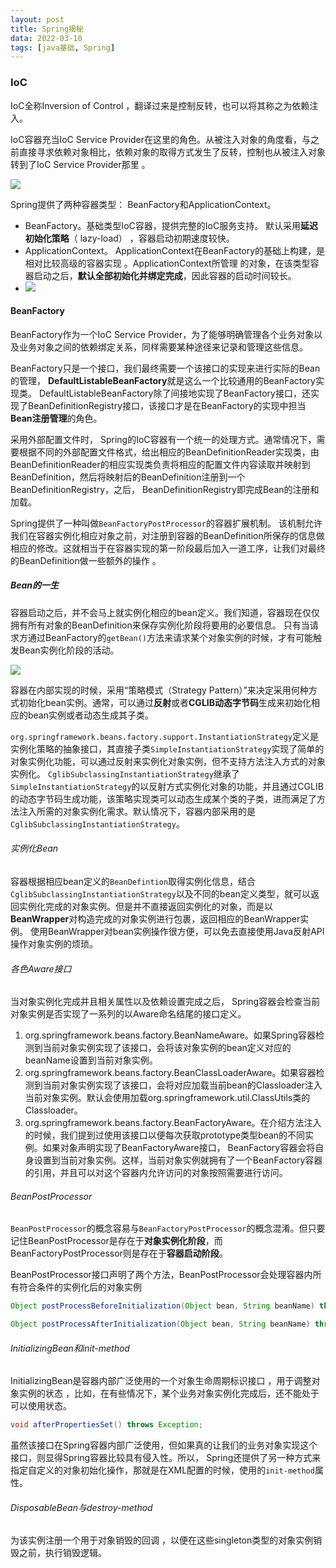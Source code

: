 ```yaml
---
layout: post
title: Spring揭秘
data: 2022-03-10
tags: [java基础, Spring]
---
```


### IoC

IoC全称Inversion of Control ，翻译过来是控制反转，也可以将其称之为依赖注入。

IoC容器充当IoC Service Provider在这里的角色。从被注入对象的角度看，与之前直接寻求依赖对象相比，依赖对象的取得方式发生了反转，控制也从被注入对象转到了IoC Service Provider那里 。

![](https://gitee.com/wecouldwin/blog-imag/raw/master/img/20220310212738.png)

Spring提供了两种容器类型： BeanFactory和ApplicationContext。  

- BeanFactory。基础类型IoC容器，提供完整的IoC服务支持。  默认采用**延迟初始化策略**（ lazy-load）  ，容器启动初期速度较快。
- ApplicationContext。 ApplicationContext在BeanFactory的基础上构建，是相对比较高级的容器实现 。ApplicationContext所管理
  的对象，在该类型容器启动之后，**默认全部初始化并绑定完成**，因此容器的启动时间较长。
- ![](https://gitee.com/wecouldwin/blog-imag/raw/master/img/20220310213407.png)

#### BeanFactory

 BeanFactory作为一个IoC Service Provider，为了能够明确管理各个业务对象以及业务对象之间的依赖绑定关系，同样需要某种途径来记录和管理这些信息。  

BeanFactory只是一个接口，我们最终需要一个该接口的实现来进行实际的Bean的管理， **DefaultListableBeanFactory**就是这么一个比较通用的BeanFactory实现类。 DefaultListableBeanFactory除了间接地实现了BeanFactory接口，还实现了BeanDefinitionRegistry接口，该接口才是在BeanFactory的实现中担当**Bean注册管理**的角色。  

采用外部配置文件时， Spring的IoC容器有一个统一的处理方式。通常情况下，需要根据不同的外部配置文件格式，给出相应的BeanDefinitionReader实现类，由BeanDefinitionReader的相应实现类负责将相应的配置文件内容读取并映射到BeanDefinition，然后将映射后的BeanDefinition注册到一个BeanDefinitionRegistry，之后， BeanDefinitionRegistry即完成Bean的注册和加载。  

Spring提供了一种叫做`BeanFactoryPostProcessor`的容器扩展机制。  该机制允许我们在容器实例化相应对象之前，对注册到容器的BeanDefinition所保存的信息做相应的修改。这就相当于在容器实现的第一阶段最后加入一道工序，让我们对最终的BeanDefinition做一些额外的操作 。

##### Bean的一生

容器启动之后，并不会马上就实例化相应的bean定义。我们知道，容器现在仅仅拥有所有对象的BeanDefinition来保存实例化阶段将要用的必要信息。  只有当请求方通过BeanFactory的`getBean()`方法来请求某个对象实例的时候，才有可能触发Bean实例化阶段的活动。   

![](https://gitee.com/wecouldwin/blog-imag/raw/master/img/20220310214557.png)

容器在内部实现的时候，采用“策略模式（Strategy Pattern）”来决定采用何种方式初始化bean实例。通常，可以通过**反射**或者**CGLIB动态字节码**生成来初始化相应的bean实例或者动态生成其子类。  

`org.springframework.beans.factory.support.InstantiationStrategy`定义是实例化策略的抽象接口，其直接子类`SimpleInstantiationStrategy`实现了简单的对象实例化功能，可以通过反射来实例化对象实例，但不支持方法注入方式的对象实例化。 `CglibSubclassingInstantiationStrategy`继承了`SimpleInstantiationStrategy`的以反射方式实例化对象的功能，并且通过CGLIB的动态字节码生成功能，该策略实现类可以动态生成某个类的子类，进而满足了方法注入所需的对象实例化需求。默认情况下，容器内部采用的是`CglibSubclassingInstantiationStrategy`。  

###### 实例化Bean

容器根据相应bean定义的`BeanDefintion`取得实例化信息，结合`CglibSubclassingInstantiationStrategy`以及不同的bean定义类型，就可以返回实例化完成的对象实例。但是并不直接返回实例化的对象，而是以**BeanWrapper**对构造完成的对象实例进行包裹，返回相应的BeanWrapper实例。  使用BeanWrapper对bean实例操作很方便，可以免去直接使用Java反射API操作对象实例的烦琐。  

###### 各色Aware接口

当对象实例化完成并且相关属性以及依赖设置完成之后， Spring容器会检查当前对象实例是否实现了一系列的以Aware命名结尾的接口定义。  

1. org.springframework.beans.factory.BeanNameAware。如果Spring容器检测到当前对象实例实现了该接口，会将该对象实例的bean定义对应的beanName设置到当前对象实例。
2. org.springframework.beans.factory.BeanClassLoaderAware。如果容器检测到当前对象实例实现了该接口，会将对应加载当前bean的Classloader注入当前对象实例。默认会使用加载org.springframework.util.ClassUtils类的Classloader。
3. org.springframework.beans.factory.BeanFactoryAware。在介绍方法注入的时候，我们提到过使用该接口以便每次获取prototype类型bean的不同实例。如果对象声明实现了BeanFactoryAware接口， BeanFactory容器会将自身设置到当前对象实例。这样，当前对象实例就拥有了一个BeanFactory容器的引用，并且可以对这个容器内允许访问的对象按照需要进行访问。  

###### BeanPostProcessor

`BeanPostProcessor`的概念容易与`BeanFactoryPostProcessor`的概念混淆。但只要记住BeanPostProcessor是存在于**对象实例化阶段**，而BeanFactoryPostProcessor则是存在于**容器启动阶段**。

BeanPostProcessor接口声明了两个方法，BeanPostProcessor会处理容器内所有符合条件的实例化后的对象实例 

```java
Object postProcessBeforeInitialization(Object bean, String beanName) throws BeansException;

Object postProcessAfterInitialization(Object bean, String beanName) throws BeansException;
```

###### InitializingBean和init-method  

InitializingBean是容器内部广泛使用的一个对象生命周期标识接口 ，用于调整对象实例的状态 ，比如，在有些情况下，某个业务对象实例化完成后，还不能处于可以使用状态。  

```java
void afterPropertiesSet() throws Exception;
```

虽然该接口在Spring容器内部广泛使用，但如果真的让我们的业务对象实现这个接口，则显得Spring容器比较具有侵入性。所以， Spring还提供了另一种方式来指定自定义的对象初始化操作，那就是在XML配置的时候，使用<bean>的`init-method`属性。  

###### DisposableBean与destroy-method  

为该实例注册一个用于对象销毁的回调 ，以便在这些singleton类型的对象实例销毁之前，执行销毁逻辑。  

